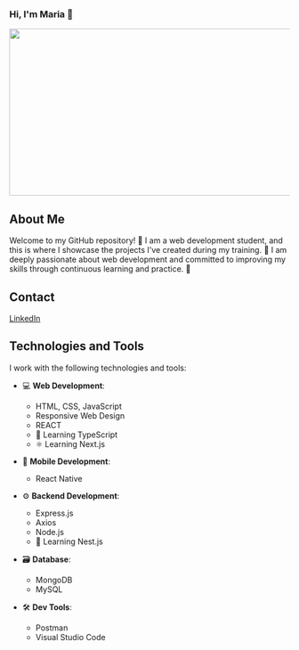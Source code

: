 ### Hi, I'm Maria 👋

<div id="header" align="center">
  <img src="https://media.giphy.com/media/XgtJCYMbPvMe4/giphy.gif" width="600" height="300"/>
</div>

## About Me

Welcome to my GitHub repository! 🐾 I am a web development student, and this is where I showcase the projects I've created during my training. 🚀 I am deeply passionate about web development and committed to improving my skills through continuous learning and practice. 🌟


## Contact

[LinkedIn](https://www.linkedin.com/in/mariamunozrodriguez/)
## Technologies and Tools

I work with the following technologies and tools:

- 💻 **Web Development**:
  - HTML, CSS, JavaScript
  - Responsive Web Design
  - REACT
  - 📘 Learning TypeScript
  - ⚛️ Learning Next.js

- 📱 **Mobile Development**:
  - React Native

- ⚙️ **Backend Development**:
  - Express.js
  - Axios
  - Node.js
  - 🚀 Learning Nest.js

- 🗃️ **Database**:
  - MongoDB
  - MySQL

- 🛠️ **Dev Tools**:
  - Postman
  - Visual Studio Code 
